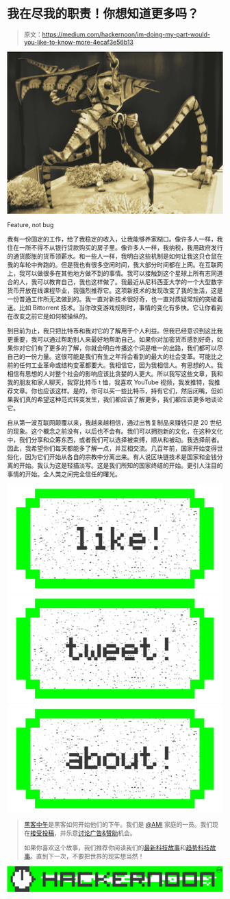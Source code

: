 # 我在尽我的职责！你想知道更多吗？

> 原文：<https://medium.com/hackernoon/im-doing-my-part-would-you-like-to-know-more-4ecaf3e56b13>

![](img/40cde881765b60991f1dd6e420cfb7ca.png)

Feature, not bug

我有一份固定的工作，给了我稳定的收入，让我能够养家糊口。像许多人一样，我住在一所不得不从银行贷款购买的房子里。像许多人一样，我纳税，我用政府发行的通货膨胀的货币领薪水。和一些人一样，我明白这些机制是如何让我这只仓鼠在我的车轮中奔跑的。但是我也有很多空闲时间，我大部分时间都在上网。在互联网上，我可以做很多在其他地方做不到的事情。我可以接触到这个星球上所有志同道合的人，我可以教育自己，我也这样做了。我最近从尼科西亚大学的一个大型数字货币开放在线课程毕业，我强烈推荐它。这项新技术的发现改变了我的生活，这是一份普通工作所无法做到的。我一直对新技术很好奇，也一直对质疑常规的突破着迷。比如 Bittorrent 技术。当你改变游戏规则时，事情的变化有多快。它让你看到在改变之前它是如何被操纵的。

到目前为止，我只把比特币和我对它的了解用于个人利益。但我已经意识到这比我更重要，我可以通过帮助别人来最好地帮助自己。如果你对加密货币感到好奇，如果你对它们有了更多的了解，你就会明白传播这个词是唯一的出路，我们都可以尽自己的一份力量。这很可能是我们有生之年将会看到的最大的社会变革。可能比之前的任何工业革命或结构变革都要大。我相信它，因为我相信人。有思想的人。我相信有思想的人对整个社会的影响应该比贪婪的人更大。所以我写这些文章，我和我的朋友和家人聊天，我穿比特币 t 恤，我喜欢 YouTube 视频，我发推特，我推荐文章。你也应该这样。是的，你可以买一些比特币，持有它们，然后闭嘴，但如果我们真的希望这种范式转变发生，我们都应该了解更多，我们都应该更多地谈论它。

自从第一波互联网颠覆以来，我越来越相信，通过出售复制品来赚钱只是 20 世纪的现象。这个概念之前没有，以后也不会有。我们可以拥抱新的文化，在这种文化中，我们分享和众筹东西，或者我们可以选择被束缚，顺从和被动。我选择前者。因此，我希望你们每天都能多了解一点，并互相交流。几百年前，国家开始变得世俗化，因为它们开始从各自的宗教中分离出来。有人说区块链技术是国家和金钱分离的开始。我认为这是轻描淡写。这是我们所知的国家终结的开始。更引人注目的事情的开始。全人类之间完全信任的曙光。

[![](img/50ef4044ecd4e250b5d50f368b775d38.png)](http://bit.ly/HackernoonFB)[![](img/979d9a46439d5aebbdcdca574e21dc81.png)](https://goo.gl/k7XYbx)[![](img/2930ba6bd2c12218fdbbf7e02c8746ff.png)](https://goo.gl/4ofytp)

> [黑客中午](http://bit.ly/Hackernoon)是黑客如何开始他们的下午。我们是 [@AMI](http://bit.ly/atAMIatAMI) 家庭的一员。我们现在[接受投稿](http://bit.ly/hackernoonsubmission)，并乐意[讨论广告&赞助](mailto:partners@amipublications.com)机会。
> 
> 如果你喜欢这个故事，我们推荐你阅读我们的[最新科技故事](http://bit.ly/hackernoonlatestt)和[趋势科技故事](https://hackernoon.com/trending)。直到下一次，不要把世界的现实想当然！

![](img/be0ca55ba73a573dce11effb2ee80d56.png)